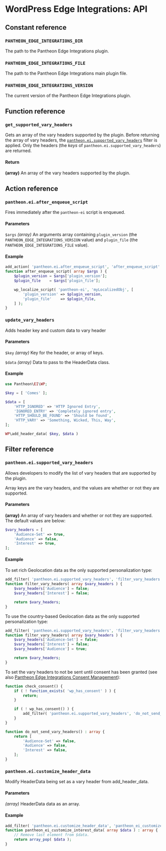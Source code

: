 # WordPress Edge Integrations: API

## Constant reference

### `PANTHEON_EDGE_INTEGRATIONS_DIR`

The path to the Pantheon Edge Integrations plugin.

### `PANTHEON_EDGE_INTEGRATIONS_FILE`

The path to the Pantheon Edge Integrations main plugin file.

### `PANTHEON_EDGE_INTEGRATIONS_VERSION`

The current version of the Pantheon Edge Integrations plugin.

## Function reference

### `get_supported_vary_headers`

Gets an array of the vary headers supported by the plugin. Before returning the array of vary headers, the [`pantheon.ei.supported_vary_headers`](#pantheoneisupportedvaryheaders) filter is applied. Only the headers (the _keys_ of `pantheon.ei.supported_vary_headers`) are returned.

#### Return

__(array)__ An array of the vary headers supported by the plugin.

## Action reference

### `pantheon.ei.after_enqueue_script`

Fires immediately after the `pantheon-ei` script is enqueued.

#### Parameters

`$args` _(array)_ An arguments array containing `plugin_version` (the `PANTHEON_EDGE_INTEGRATIONS_VERSION` value) and `plugin_file` (the `PANTHEON_EDGE_INTEGRATIONS_FILE` value).

#### Example

```php
add_action( 'pantheon.ei.after_enqueue_script', 'after_enqueue_script' );
function after_enqueue_script( array $args ) {
	$plugin_version = $args['plugin_version'];
	$plugin_file    = $args['plugin_file'];

	wp_localize_script( 'pantheon-ei', 'myLocalizedObj', [
		'plugin_version' => $plugin_version,
		'plugin_file'    => $plugin_file,
	] );
}
```

### `update_vary_headers`

Adds header key and custom data to vary header

#### Parameters

`$key` _(array)_ Key for the header, or array of keys.

`$data` _(array)_ Data to pass to the HeaderData class.

#### Example

```php
use Pantheon\EI\WP;

$key = [ 'Comes' ];

$data = [
    'HTTP_IGNORED' => 'HTTP Ignored Entry',
    'IGNORED_ENTRY' => 'Completely ignored entry',
    'HTTP_SHOULD_BE_FOUND' => 'Should be found',
    'HTTP_VARY' => 'Something, Wicked, This, Way',
];

WP\add_header_data( $key, $data )
```

## Filter reference

### `pantheon.ei.supported_vary_headers`

Allows developers to modify the list of vary headers that are supported by the plugin.

Array keys are the vary headers, and the values are whether or not they are supported.

#### Parameters

__(array)__ An array of vary headers and whether or not they are supported. The default values are below:

```php
$vary_headers = [
	'Audience-Set' => true,
	'Audience' => false,
	'Interest' => true,
];
```

#### Example
To set rich Geolocation data as the only supported personalization type:

```php
add_filter( 'pantheon.ei.supported_vary_headers', 'filter_vary_headers' );
function filter_vary_headers( array $vary_headers ) {
	$vary_headers['Audience'] = false;
	$vary_headers['Interest'] = false;

	return $vary_headers;
}
```

To use the country-based Geolocation data as the only supported personalization type:

```php
add_filter( 'pantheon.ei.supported_vary_headers', 'filter_vary_headers' );
function filter_vary_headers( array $vary_headers ) {
	$vary_headers['Audience-Set'] = false;
	$vary_headers['Interest'] = false;
	$vary_headers['Audience'] = true;

	return $vary_headers;
}
```

To set the vary headers to not be sent until consent has been granted (see also [Pantheon Edge Integrations Consent Management](https://github.com/pantheon-systems/pantheon-edge-integrations-consent-management)):

```php
function check_consent() {
	if ( ! function_exists( 'wp_has_consent' ) ) {
		return;
	}

	if ( ! wp_has_consent() ) {
		add_filter( 'pantheon.ei.supported_vary_headers', 'do_not_send_vary_headers' );
	}
}

function do_not_send_vary_headers() : array {
	return [
		'Audience-Set' => false,
		'Audience' => false,
		'Interest' => false,
	];
}
```

### `pantheon.ei.customize_header_data`

Modify HeaderData being set as a vary header from add_header_data.

#### Parameters

_(array)_ HeaderData data as an array.

#### Example

```php
add_filter( 'pantheon.ei.customize_header_data', 'pantheon_ei_customize_interest_data' );
function pantheon_ei_customize_interest_data( array $data ) : array {
	// Remove last element from $data.
	return array_pop( $data );
}
```